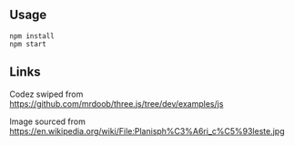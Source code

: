 Usage
-----

```
npm install
npm start
```

Links
-----
Codez swiped from https://github.com/mrdoob/three.js/tree/dev/examples/js

Image sourced from https://en.wikipedia.org/wiki/File:Planisph%C3%A6ri_c%C5%93leste.jpg